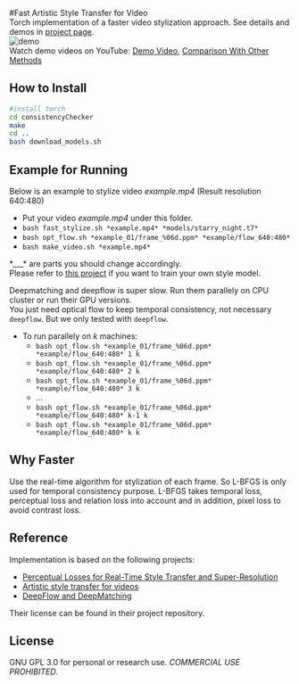 #Fast Artistic Style Transfer for Video   
Torch implementation of a faster video stylization approach. See details and demos in [project page](https://zeruniverse.github.io/fast-artistic-videos/).     
![demo](https://cloud.githubusercontent.com/assets/4648756/19905301/599ad5fc-a033-11e6-9956-d0898bd581d6.jpg)   
Watch demo videos on YouTube: [Demo Video](https://youtu.be/OA3AoLOyLu0), [Comparison With Other Methods](https://youtu.be/PTlaByLz6I0)    
## How to Install
``` bash
#install torch
cd consistencyChecker
make
cd ..
bash download_models.sh
```  

## Example for Running
Below is an example to stylize video *example.mp4* (Result resolution 640:480)  
+ Put your video *example.mp4* under this folder.  
+ `bash fast_stylize.sh *example.mp4* *models/starry_night.t7*`  
+ `bash opt_flow.sh *example_01/frame_%06d.ppm* *example/flow_640:480*`  
+ `bash make_video.sh *example.mp4*`  
  
\*\_\_\_\* are parts you should change accordingly.   
Please refer to [this project](https://github.com/jcjohnson/fast-neural-style) if you want to train your own style model.   
  
Deepmatching and deepflow is super slow. Run them parallely on CPU cluster or run their GPU versions.     
You just need optical flow to keep temporal consistency, not necessary `deepflow`. But we only tested with `deepflow`.    
+ To run parallely on *k* machines:    
  + `bash opt_flow.sh *example_01/frame_%06d.ppm* *example/flow_640:480* 1 k`   
  + `bash opt_flow.sh *example_01/frame_%06d.ppm* *example/flow_640:480* 2 k`   
  + `bash opt_flow.sh *example_01/frame_%06d.ppm* *example/flow_640:480* 3 k`   
  + ...      
  + `bash opt_flow.sh *example_01/frame_%06d.ppm* *example/flow_640:480* k-1 k`  
  + `bash opt_flow.sh *example_01/frame_%06d.ppm* *example/flow_640:480* k k`   
  
## Why Faster
Use the real-time algorithm for stylization of each frame. So L-BFGS is only used for temporal consistency purpose. L-BFGS
takes temporal loss, perceptual loss and relation loss into account and in addition, pixel loss to avoid contrast loss.       
  
## Reference  
Implementation is based on the following projects:  

+ [Perceptual Losses for Real-Time Style Transfer and Super-Resolution](https://github.com/jcjohnson/fast-neural-style)  
+ [Artistic style transfer for videos](https://github.com/manuelruder/artistic-videos)   
+ [DeepFlow and DeepMatching](http://thoth.inrialpes.fr/src/deepflow/)  
  
Their license can be found in their project repository.  
  
## License
GNU GPL 3.0 for personal or research use. *COMMERCIAL USE PROHIBITED*.